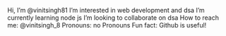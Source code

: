 Hi, I’m @vinitsingh81
I’m interested in web development and dsa
I’m currently learning node js
I’m looking to collaborate on dsa
How to reach me: @vinitsingh_8
Pronouns: no Pronouns
Fun fact: Github is useful!
